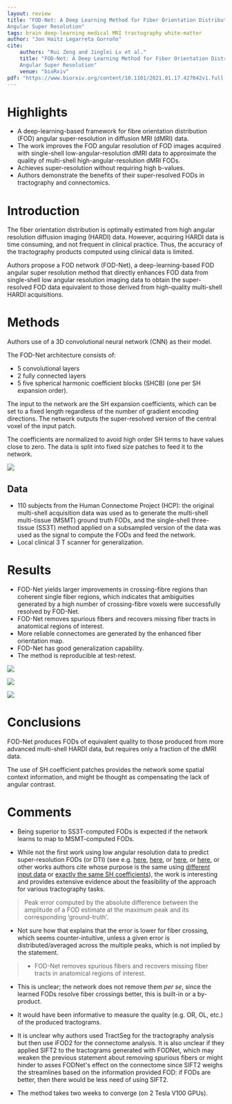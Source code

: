 ```yaml
---
layout: review
title: "FOD-Net: A Deep Learning Method for Fiber Orientation Distribution
Angular Super Resolution"
tags: brain deep-learning medical MRI tractography white-matter
author: "Jon Haitz Legarreta Gorroño"
cite:
    authors: "Rui Zeng and Jinglei Lv et al."
    title: "FOD-Net: A Deep Learning Method for Fiber Orientation Distribution
    Angular Super Resolution"
    venue: "bioRxiv"
pdf: "https://www.biorxiv.org/content/10.1101/2021.01.17.427042v1.full.pdf"
---
```



# Highlights

- A deep-learning-based framework for fibre orientation distribution (FOD)
angular super-resolution in diffusion MRI (dMRI) data.
- The work improves the FOD angular resolution of FOD images acquired with
single-shell low-angular-resolution dMRI data to approximate the quality of
multi-shell high-angular-resolution dMRI FODs.
- Achieves super-resolution without requiring high b-values.
- Authors demonstrate the benefits of their super-resolved FODs in tractography
and connectomics.


# Introduction

The fiber orientation distribution is optimally estimated from high angular
resolution diffusion imaging (HARDI) data. However, acquiring HARDI data is
time consuming, and not frequent in clinical practice. Thus, the accuracy of the
tractography products computed using clinical data is limited.

Authors propose a FOD network (FOD-Net), a deep-learning-based FOD angular super
resolution method that directly enhances FOD data from single-shell low
angular resolution imaging data to obtain the super-resolved FOD data equivalent
to those derived from high-quality multi-shell HARDI acquisitions.

# Methods

Authors use of a 3D convolutional neural network (CNN) as their model.

The FOD-Net architecture consists of:
- 5 convolutional layers
- 2 fully connected layers
- 5 five spherical harmonic coefficient blocks (SHCB) (one per SH expansion
  order).


The input to the network are the SH expansion coefficients, which can be set to
a fixed length regardless of the number of gradient encoding directions. The
network outputs the super-resolved version of the central voxel of the input
patch.

The coefficients are normalized to avoid high order SH terms to have values
close to zero. The data is split into fixed size patches to feed it to the
network.

![](/article/images/FODNet/Architecture.jpg)


## Data

- 110 subjects from the Human Connectome Project (HCP): the original multi-shell
acquisition data was used as to generate the multi-shell multi-tissue (MSMT)
ground truth FODs, and the single-shell three-tissue (SS3T) method applied on a
subsampled version of the data was used as the signal to compute the FODs and
feed the network.
- Local clinical 3 T scanner for generalization.


# Results

- FOD-Net yields larger improvements in crossing-fibre regions than coherent
single fiber regions, which indicates that ambiguities generated by a high
number of crossing-fibre voxels were successfully resolved by FOD-Net.
- FOD-Net removes spurious fibers and recovers missing fiber tracts in
anatomical regions of interest.
- More reliable connectomes are generated by the enhanced fiber orientation map.
- FOD-Net has good generalization capability.
- The method is reproducible at test-retest.

![](/article/images/FODNet/Results_graphs.jpg)

![](/article/images/FODNet/Results_FOD.jpg)

![](/article/images/FODNet/Results_tractography.jpg)


# Conclusions

FOD-Net produces FODs of equivalent quality to those produced from more
advanced multi-shell HARDI data, but requires only a fraction of the dMRI data.

The use of SH coefficient patches provides the network some spatial context
information, and might be thought as compensating the lack of angular contrast.


# Comments

- Being superior to SS3T-computed FODs is expected if the network learns to map
to MSMT-computed FODs.

- While not the first work using low angular resolution data to predict
super-resolution FODs (or DTI) (see e.g. [here](https://vitalab.github.io/article/2020/07/16/DWMRIFascicleOrientationEstimationMLMethod.html), [here](https://vitalab.github.io/article/2020/04/24/SuperfastDLDTITractography.html), or [here](https://arxiv.org/abs/2008.05409), or [here](https://www.sciencedirect.com/science/article/pii/S0730725X19301717#f0010),
or other works authors cite whose purpose is the same using
[different input data](https://www.sciencedirect.com/science/article/pii/S1053811920305036) or [exactly the same SH coefficients](https://aapm.onlinelibrary.wiley.com/doi/10.1002/mp.13555)),
the work is interesting and provides extensive evidence about the feasibility of
the approach for various tractography tasks.

> Peak error computed by the absolute difference between the amplitude of a
FOD estimate at the maximum peak and its corresponding ‘ground-truth'.

- Not sure how that explains that the error is lower for fiber crossing, which
seems counter-intuitive, unless a given error is distributed/averaged across the
multiple peaks, which is not implied by the statement.

> - FOD-Net removes spurious fibers and recovers missing fiber tracts in
anatomical regions of interest.

- This is unclear; the network does not remove them *per se*, since the learned
FODs resolve fiber crossings better, this is built-in or a by-product.

- It would have been informative to measure the quality (e.g. OR, OL, etc.) of
the produced tractograms.

- It is unclear why authors used TractSeg for the tractography analysis but
then use iFOD2 for the connectome analysis. It is also unclear if they applied
SIFT2 to the tractograms generated with FODNet, which may weaken the previous
statement about removing spurious fibers or might hinder to asses FODNet's
effect on the connectome since SIFT2 weighs the streamlines based on the
information provided FOD: if FODs are better, then there would be less need of
using SIFT2.

- The method takes two weeks to converge (on 2 Tesla V100 GPUs).
